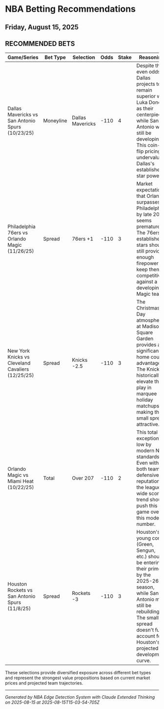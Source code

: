 # NBA Betting Recommendations
## Friday, August 15, 2025

## RECOMMENDED BETS
| Game/Series | Bet Type | Selection | Odds | Stake | Reasoning |
|-------------|----------|-----------|------|-------|-----------|
| Dallas Mavericks vs San Antonio Spurs (10/23/25) | Moneyline | Dallas Mavericks | -110 | 4 | Despite the even odds, Dallas projects to remain superior with Luka Doncic as their centerpiece while San Antonio will still be developing. This coin-flip pricing undervalues Dallas's established star power. |
| Philadelphia 76ers vs Orlando Magic (11/26/25) | Spread | 76ers +1 | -110 | 3 | Market expectation that Orlando surpasses Philadelphia by late 2025 seems premature. The 76ers' established stars should still provide enough firepower to keep them competitive against a developing Magic team. |
| New York Knicks vs Cleveland Cavaliers (12/25/25) | Spread | Knicks -2.5 | -110 | 3 | The Christmas Day atmosphere at Madison Square Garden provides a significant home court advantage. The Knicks historically elevate their play in marquee holiday matchups, making this small spread attractive. |
| Orlando Magic vs Miami Heat (10/22/25) | Total | Over 207 | -110 | 2 | This total is exceptionally low by modern NBA standards. Even with both teams' defensive reputations, the league-wide scoring trend should push this game over this modest number. |
| Houston Rockets vs San Antonio Spurs (11/8/25) | Spread | Rockets -3 | -110 | 3 | Houston's young core (Green, Sengun, etc.) should be entering their prime by the 2025-26 season, while San Antonio may still be rebuilding. The small spread doesn't fully account for Houston's projected development curve. |

These selections provide diversified exposure across different bet types and represent the strongest value propositions based on current market prices and projected team trajectories.

---
*Generated by NBA Edge Detection System with Claude Extended Thinking on 2025-08-15 at 2025-08-15T15-03-54-705Z*

